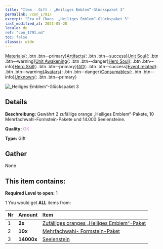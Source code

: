 ```yaml
---
title: "Item - Gift - „Heiliges Emblem“-Glückspaket 3"
permalink: /con_1791/
excerpt: "Era of Chaos  „Heiliges Emblem“-Glückspaket 3"
last_modified_at: 2021-05-28
locale: de
ref: "con_1791.md"
toc: false
classes: wide
---
```

 [Materials](/ItemsDE/){: .btn .btn--primary}[Artifacts](/ItemsDE/Artifacts/){: .btn .btn--success}[Unit Soul](/ItemsDE/UnitSoul/){: .btn .btn--warning}[Unit Awakening](/ItemsDE/UnitAwakening/){: .btn .btn--danger}[Hero Soul](/ItemsDE/HeroSoul/){: .btn .btn--info}[Hero Skill](/ItemsDE/HeroSkill/){: .btn .btn--primary}[Gift](/ItemsDE/Gift/){: .btn .btn--success}[Event related](/ItemsDE/Events/){: .btn .btn--warning}[Avatars](/ItemsDE/Avatars/){: .btn .btn--danger}[Consumables](/ItemsDE/Consumables/){: .btn .btn--info}[Unknown](/ItemsDE/Unknown/){: .btn .btn--primary}

 ![„Heiliges Emblem“-Glückspaket 3](/images/t/i_907411.png)

## Details
 **Beschreibung:** Gewährt 2 zufällige orange „Heiliges Emblem“-Pakete, 10 Mehrfachwahl-Formstein-Pakete und 14.000 Seelensteine.

 **Quality:** <span style="color: #DA70D6">OK</span>

 **Type:** Gift

## Gather

  None

## This item contains:

 **Required Level to open:** 1

 1 You would get **ALL** items  from:

  | Nr | Amount |     Item    |
  |:---|:-------|:------------|
  | 1 |  **2x** | [Zufälliges oranges „Heiliges Emblem“-Paket](/ItemsDE/con_1794/) |  | 
  | 2 |  **10x** | [Mehrfachwahl- Formstein-Paket](/ItemsDE/con_1480/) |  | 
  | 3 |  **14000x** | [Seelenstein ](/ItemsDE/con_923/) |  | 
